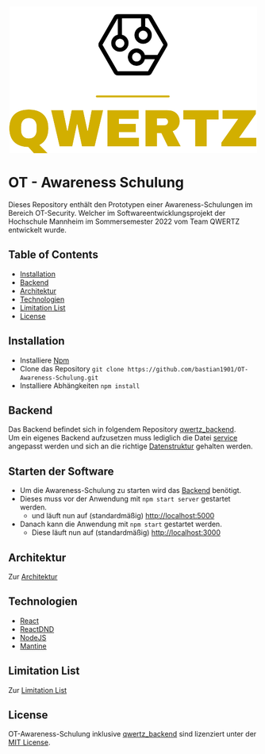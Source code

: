 <div align="center">

![Logo](src/Resources/logo_small.png)


</div>

# OT - Awareness Schulung

Dieses Repository enthält den Prototypen einer Awareness-Schulungen im Bereich OT-Security. Welcher im
Softwareentwicklungsprojekt der Hochschule Mannheim im Sommersemester 2022 vom Team QWERTZ entwickelt wurde.

## Table of Contents

- [Installation](#Installation)
- [Backend](#Backend)
- [Architektur](#Architektur)
- [Technologien](#Technologien)
- [Limitation List](#Limitation-List)
- [License](#License)

## Installation

- Installiere [Npm](https://nodejs.org/en/download/)
- Clone das Repository ```git clone https://github.com/bastian1901/OT-Awareness-Schulung.git```
- Installiere Abhängkeiten ```npm install```

## Backend

Das Backend befindet sich in folgendem Repository [qwertz_backend](https://github.com/bastianfeil/qwertz_backend.git).
<br/>
Um ein eigenes Backend aufzusetzen muss lediglich die Datei [service](https://github.com/bastianfeil/qwertz/blob/master/src/service.js) angepasst werden
und sich an die richtige [Datenstruktur](https://github.com/bastianfeil/qwertz_backend/tree/master/backend/model) gehalten werden.

## Starten der Software

- Um die Awareness-Schulung zu starten wird das [Backend](https://github.com/bastianfeil/qwertz_backend) benötigt.
- Dieses muss vor der Anwendung mit ```npm start server``` gestartet werden.
    - und läuft nun auf (standardmäßig) [http://localhost:5000](http://localhost:5000)
- Danach kann die Anwendung mit ```npm start``` gestartet werden.
    - Diese läuft nun auf (standardmäßig) [http://localhost:3000](http://localhost:3000)

## Architektur
Zur [Architektur](https://github.com/bastianfeil/OT-Awareness-Schulung/blob/master/src/Ressources/Architektur.pdf)

## Technologien

- [React](https://reactjs.org/) 
- [ReactDND](https://react-dnd.github.io/react-dnd/)
- [NodeJS](https://nodejs.org)
- [Mantine](https://mantine.dev/)

## Limitation List
Zur [Limitation List](https://github.com/bastianfeil/OT-Awareness-Schulung/blob/master/src/Resources/LimitationList.pdf)

## License

OT-Awareness-Schulung inklusive [qwertz_backend](#Backend) sind lizenziert unter
der [MIT License](https://github.com/bastianfeil/qwertz/blob/master/LICENSE).
